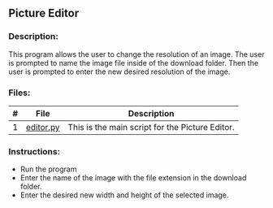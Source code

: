 ## Picture Editor

### Description:
This program allows the user to change the resolution of an image. The user is prompted to name the image file inside of the download folder. Then the user is prompted to enter the new desired resolution of the image.

### Files:
|   #   | File            | Description                                        |
| :---: | --------------- | -------------------------------------------------- |
|   1   | [editor.py](https://github.com/jtsui23-code/Projects/blob/main/Projects/pictureEditor/editor.py)        | This is the main script for the Picture Editor.      |


### Instructions:

- Run the program
- Enter the name of the image with the file extension in the download folder.
- Enter the desired new width and height of the selected image.

